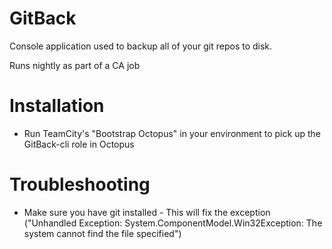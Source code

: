 GitBack
===
Console application used to backup all of your git repos to disk.

Runs nightly as part of a CA job

Installation
===
- Run TeamCity's "Bootstrap Octopus" in your environment to pick up the GitBack-cli role in Octopus

Troubleshooting
===
- Make sure you have git installed
		- This will fix the exception ("Unhandled Exception: System.ComponentModel.Win32Exception: The system cannot find the file specified")
